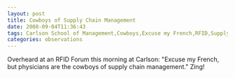 ```yaml
---
layout: post
title: Cowboys of Supply Chain Management
date: 2008-09-04T11:36:43
tags: Carlson School of Management,Cowboys,Excuse my French,RFID,Supply Chain
categories: observations
---
```


Overheard at an RFID Forum this morning at Carlson: "Excuse my French, but
physicians are the cowboys of supply chain management." Zing!





